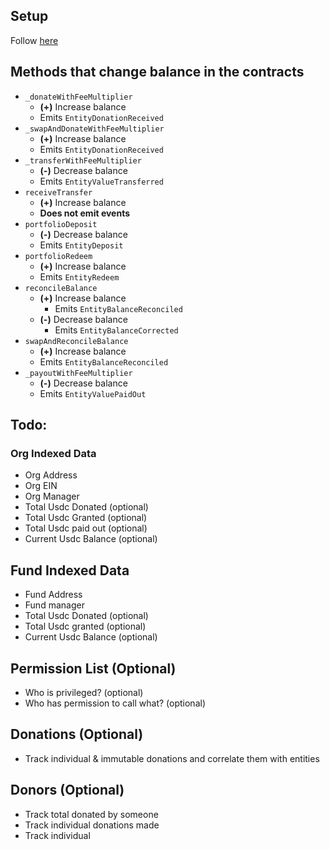 ## Setup
Follow [here](https://thegraph.com/docs/en/developing/creating-a-subgraph/)

## Methods that change balance in the contracts
- `_donateWithFeeMultiplier`
  - **(+)** Increase balance
  - Emits `EntityDonationReceived`
- `_swapAndDonateWithFeeMultiplier`
  - **(+)** Increase balance
  - Emits `EntityDonationReceived`
- `_transferWithFeeMultiplier`
  - **(-)** Decrease balance
  - Emits `EntityValueTransferred`
- `receiveTransfer`
  - **(+)** Increase balance
  - **Does not emit events**
- `portfolioDeposit`
  - **(-)** Decrease balance
  - Emits `EntityDeposit`
- `portfolioRedeem`
  - **(+)** Increase balance
  - Emits `EntityRedeem`
- `reconcileBalance`
  - **(+)** Increase balance
    - Emits `EntityBalanceReconciled`
  - **(-)** Decrease balance
    - Emits `EntityBalanceCorrected`
- `swapAndReconcileBalance`
  - **(+)** Increase balance
  - Emits `EntityBalanceReconciled`
- `_payoutWithFeeMultiplier`
  - **(-)** Decrease balance
  - Emits `EntityValuePaidOut`
## Todo:

### Org Indexed Data
- Org Address
- Org EIN
- Org Manager
- Total Usdc Donated (optional)
- Total Usdc Granted (optional)
- Total Usdc paid out (optional)
- Current Usdc Balance (optional)

## Fund Indexed Data

- Fund Address
- Fund manager
- Total Usdc Donated (optional)
- Total Usdc granted (optional)
- Current Usdc Balance (optional)

## Permission List  (Optional)
- Who is privileged? (optional)
- Who has permission to call what? (optional)

## Donations (Optional)
- Track individual & immutable donations and correlate them with entities

## Donors (Optional)
- Track total donated by someone
- Track individual donations made 
- Track individual 